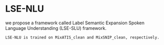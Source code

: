# LSE-NLU

we propose a framework called Label Semantic Expansion Spoken Language Understanding (LSE-SLU) framework.


```text
LSE-NLU is trained on MixATIS_clean and MixSNIP_clean, respectively.
```
